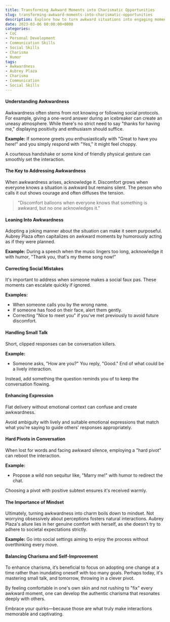 ```yaml
---
title: Transforming Awkward Moments into Charismatic Opportunities
slug: transforming-awkward-moments-into-charismatic-opportunities
description: Explore how to turn awkward situations into engaging moments that enhance your charisma, influenced by Aubrey Plaza’s unique approach.
date: 2023-03-06 00:00:00+0000
categories:
- CoC
- Personal Development
- Communication Skills
- Social Skills
- Charisma
- Humor 
tags:
- Awkwardness
- Aubrey Plaza
- Charisma
- Communication
- Social Skills
---
```


#### Understanding Awkwardness

Awkwardness often stems from not knowing or following social protocols. For example, giving a one-word answer during an icebreaker can create an uneasy atmosphere. While there's no strict need to say "thanks for having me," displaying positivity and enthusiasm should suffice.

**Example:** If someone greets you enthusiastically with "Great to have you here!" and you simply respond with "Yes," it might feel choppy.

A courteous handshake or some kind of friendly physical gesture can smoothly set the interaction.

#### The Key to Addressing Awkwardness

When awkwardness arises, acknowledge it. Discomfort grows when everyone knows a situation is awkward but remains silent. The person who calls it out shows courage and often diffuses the tension.

> "Discomfort balloons when everyone knows that something is awkward, but no one acknowledges it."

#### Leaning Into Awkwardness

Adopting a joking manner about the situation can make it seem purposeful. Aubrey Plaza often capitalizes on awkward moments by humorously acting as if they were planned.

**Example:** During a speech when the music lingers too long, acknowledge it with humor, "Thank you, that's my theme song now!"

#### Correcting Social Mistakes

It's important to address when someone makes a social faux pas. These moments can escalate quickly if ignored.

**Examples:**

- When someone calls you by the wrong name.
- If someone has food on their face, alert them gently.
- Correcting "Nice to meet you" if you've met previously to avoid future discomfort.

#### Handling Small Talk

Short, clipped responses can be conversation killers.

**Example:**

- Someone asks, "How are you?" You reply, "Good." End of what could be a lively interaction.

Instead, add something the question reminds you of to keep the conversation flowing.

#### Enhancing Expression

Flat delivery without emotional context can confuse and create awkwardness.

Avoid ambiguity with lively and suitable emotional expressions that match what you're saying to guide others' responses appropriately.

#### Hard Pivots in Conversation

When lost for words and facing awkward silence, employing a "hard pivot" can reboot the interaction.

**Example:**

- Propose a wild non sequitur like, "Marry me!" with humor to redirect the chat.

Choosing a pivot with positive subtext ensures it's received warmly.

#### The Importance of Mindset

Ultimately, turning awkwardness into charm boils down to mindset. Not worrying obsessively about perceptions fosters natural interactions. Aubrey Plaza's allure lies in her genuine comfort with herself, as she doesn’t try to adhere to societal expectations strictly.

**Example:** Go into social settings aiming to enjoy the process without overthinking every move.

#### Balancing Charisma and Self-Improvement

To enhance charisma, it’s beneficial to focus on adopting one change at a time rather than inundating oneself with too many goals. Perhaps today, it's mastering small talk, and tomorrow, throwing in a clever pivot.

By feeling comfortable in one's own skin and not rushing to "fix" every awkward moment, one can develop the authentic charisma that resonates deeply with others.

Embrace your quirks—because those are what truly make interactions memorable and captivating.

